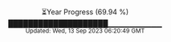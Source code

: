 <p align="center">
⏳Year Progress (69.94 %) <br>
████████████████████▁▁▁▁▁▁▁▁▁▁ <br>
<sub>Updated: Wed, 13 Sep 2023 06:20:49 GMT</sub>
</p>

